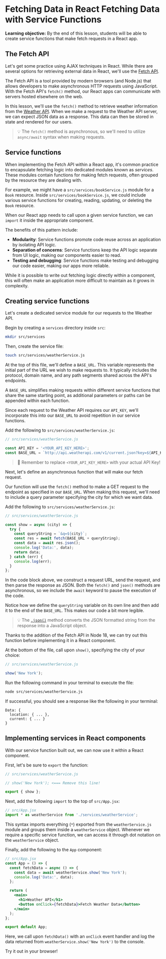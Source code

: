 <h1>
  <span class="headline">Fetching Data in React</span>
  <span class="subhead">Fetching Data with Service Functions</span>
</h1>

**Learning objective:** By the end of this lesson, students will be able to create service functions that make fetch requests in a React app.

## The Fetch API

Let's get some practice using AJAX techniques in React. While there are several options for retrieving external data in React, we'll use the [Fetch API](https://developer.mozilla.org/en-US/docs/Web/API/Fetch_API).

The Fetch API is a tool provided by modern browsers (and Node.js) that allows developers to make asynchronous HTTP requests using JavaScript. With the Fetch API's `fetch()` method, our React apps can communicate with servers hosted elsewhere on the web.

In this lesson, we'll use the `fetch()` method to retrieve weather information from the [Weather API](https://www.weatherapi.com/). When we make a request to the Weather API server, we can expect JSON data as a response. This data can then be stored in state and rendered for our users.

> 💡 The `fetch()` method is asynchronous, so we'll need to utilize `async/await` syntax when making requests.

## Service functions

When implementing the Fetch API within a React app, it's common practice to encapsulate fetching logic into dedicated modules known as *services*. These modules contain functions for making fetch requests, often grouped by the resource they are dealing with.

For example, we might have a `src/services/bookService.js` module for a `Book` resource. Inside `src/services/bookService.js`, we could include various service functions for creating, reading, updating, or deleting the `Book` resource.

When our React app needs to call upon a given service function, we can `import` it inside the appropriate component.

The benefits of this pattern include:

- **Modularity**: Service functions promote code reuse across an application by isolating API logic.
- **Separation of concerns**: Service functions keep the API logic separate from UI logic, making our components easier to read.
- **Testing and debugging**: Service functions make testing and debugging our code easier, making our apps more reliable.

While it is possible to write out fetching logic directly within a component, this will often make an application more difficult to maintain as it grows in complexity.

## Creating service functions

Let's create a dedicated service module for our requests to the Weather API.

Begin by creating a `services` directory inside `src`:

```bash
mkdir src/services
```

Then, create the service file:

```bash
touch src/services/weatherService.js
```

At the top of this file, we'll define a `BASE_URL`. This variable represents the initial part of the URL we wish to make requests to. It typically includes the protocol, domain name, and any path segments shared across the API's endpoints.

A `BASE_URL` simplifies making requests within different service functions that share the same starting point, as additional parameters or paths can be appended within each function.

Since each request to the Weather API requires our `API_KEY`, we'll incorporate this into our `BASE_URL` to avoid repetition in our service functions.

Add the following to `src/services/weatherService.js`:

```javascript
// src/services/weatherService.js

const API_KEY = '<YOUR_API_KEY_HERE>';
const BASE_URL = `http://api.weatherapi.com/v1/current.json?key=${API_KEY}`;
```

> 🚨 Remember to replace `<YOUR_API_KEY_HERE>` with your actual API Key!

Next, let's define an asynchronous function that will make our fetch request.

Our function will use the `fetch()` method to make a GET request to the endpoint as specified in our `BASE_URL`. When making this request, we'll need to include a query parameter specifying the city for which we want data.

Add the following to `src/services/weatherService.js`:

```javascript
// src/services/weatherService.js

const show = async (city) => {
  try {
    const queryString = `&q=${city}`;
    const res = await fetch(BASE_URL + queryString);
    const data = await res.json();
    console.log('Data:', data);
    return data;
  } catch (err) {
    console.log(err);
  }
};
```

In the code block above, we construct a request URL, send the request, and then parse the response as JSON. Both the `fetch()` and `json()` methods are asynchronous, so we include the `await` keyword to pause the execution of the code.

Notice how we define the `queryString` variable on its own line and then add it to the end of the `BASE_URL`. This makes our code a bit more legible.

> 💡 The [`.json()`](https://developer.mozilla.org/en-US/docs/Web/API/Response/json) method converts the JSON formatted string from the response into a JavaScript object.

Thanks to the addition of the Fetch API in Node 18, we can try out this function before implementing it in a React component.

At the bottom of the file, call upon `show()`, specifying the city of your choice:

```javascript
// src/services/weatherService.js

show('New York');
```

Run the following command in your terminal to execute the file:

```bash
node src/services/weatherService.js
```

If successful, you should see a response like the following in your terminal:

```plaintext
Data: {
  location: { ... },
  current: { ... }
}
```

## Implementing services in React components

With our service function built out, we can now use it within a React component.

First, let's be sure to `export` the function:

```javascript
// src/services/weatherService.js

// show('New York'); <=== Remove this line!

export { show };
```

Next, add the following `import` to the top of `src/App.jsx`:

```jsx
// src/App.jsx
import * as weatherService from './services/weatherService';
```

This syntax imports everything (`*`) exported from the `weatherService.js` module and groups them inside a `weatherService` object. Whenever we require a specific service function, we can access it through dot notation on the `weatherService` object.

Finally, add the following to the `App` component:

```jsx
// src/App.jsx
const App = () => {
  const fetchData = async () => {
    const data = await weatherService.show('New York');
    console.log('Data:', data);
  };

  return (
    <main>
      <h1>Weather API</h1>
      <button onClick={fetchData}>Fetch Weather Data</button>
    </main>
  );
};

export default App;
```

Here, we call upon `fetchData()` with an `onClick` event handler and log the data returned from `weatherService.show('New York')` to the console.

Try it out in your browser!
